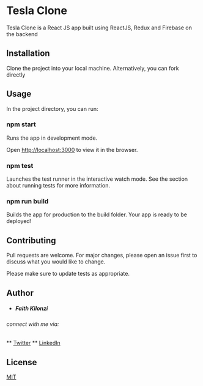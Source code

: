 # Tesla Clone

Tesla Clone is a React JS app built using ReactJS, Redux and Firebase on the backend 

## Installation

Clone the project into your local machine.
Alternatively, you can fork directly

## Usage

In the project directory, you can run:

### npm start
Runs the app in development mode.

Open [http://localhost:3000](http://localhost:3000) to view it in the browser.

### npm test
Launches the test runner in the interactive watch mode.
See the section about running tests for more information.

### npm run build
Builds the app for production to the build folder.
Your app is ready to be deployed!

## Contributing

Pull requests are welcome. For major changes, please open an issue first
to discuss what you would like to change.

Please make sure to update tests as appropriate.

## Author
* ##### _Faith Kilonzi_
###### connect with me via:  
** [Twitter](https://mobile.twitter.com/faith_kilonzi) 
** [LinkedIn](https://www.linkedin.com/in/faithkilonzi/)

## License

[MIT](https://choosealicense.com/licenses/mit/)
